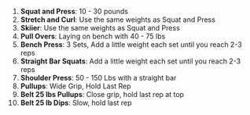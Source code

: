 1. **Squat and Press**: 10 - 30 pounds
2. **Stretch and Curl**: Use the same weights as Squat and Press
3. **Skiier**: Use the same weights as Squat and Press
4. **Pull Overs**: Laying on bench with 40 - 75 lbs
5. **Bench Press**: 3 Sets, Add a little weight each set until you reach 2-3 reps
6. **Straight Bar Squats**: Add a little weight each set until you reach 2-3 reps
7. **Shoulder Press**: 50 - 150 Lbs with a straight bar
8. **Pullups**: Wide Grip, Hold Last Rep
9. **Belt 25 lbs Pullups**: Close grip, hold last rep at top
10. **Belt 25 lb Dips**: Slow, hold last rep